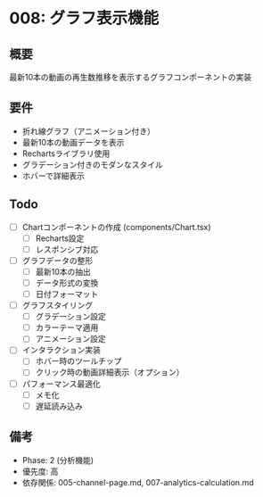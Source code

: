 # 008: グラフ表示機能

## 概要
最新10本の動画の再生数推移を表示するグラフコンポーネントの実装

## 要件
- 折れ線グラフ（アニメーション付き）
- 最新10本の動画データを表示
- Rechartsライブラリ使用
- グラデーション付きのモダンなスタイル
- ホバーで詳細表示

## Todo
- [ ] Chartコンポーネントの作成 (components/Chart.tsx)
  - [ ] Recharts設定
  - [ ] レスポンシブ対応
- [ ] グラフデータの整形
  - [ ] 最新10本の抽出
  - [ ] データ形式の変換
  - [ ] 日付フォーマット
- [ ] グラフスタイリング
  - [ ] グラデーション設定
  - [ ] カラーテーマ適用
  - [ ] アニメーション設定
- [ ] インタラクション実装
  - [ ] ホバー時のツールチップ
  - [ ] クリック時の動画詳細表示（オプション）
- [ ] パフォーマンス最適化
  - [ ] メモ化
  - [ ] 遅延読み込み

## 備考
- Phase: 2 (分析機能)
- 優先度: 高
- 依存関係: 005-channel-page.md, 007-analytics-calculation.md